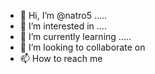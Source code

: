 - 👋 Hi, I’m @natro5 .....
- 👀 I’m interested in ....
- 🌱 I’m currently learning .....
- 💞️ I’m looking to collaborate on 
- 📫 How to reach me 

<!---
natro5/natro5 is a ✨ special ✨ repository because its `README.md` (this file) appears on your GitHub profile.
You can click the Preview link to take a look at your changes.
--->
